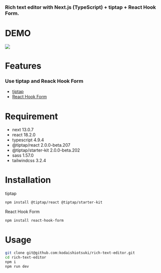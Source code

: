 ### Rich text editor with Next.js (TypeScript) + tiptap + React Hook Form.
 
# DEMO
 
![](https://storage.googleapis.com/zenn-user-upload/597fad6228bd-20221218.gif)

# Features
 
### Use tiptap and Reack Hook Form
- [tiptap](https://tiptap.dev/)
- [React Hook Form](https://react-hook-form.com/)
 
# Requirement
* next 13.0.7
* react 18.2.0
* typescript 4.9.4
* @tiptap/react 2.0.0-beta.207
* @tiptap/starter-kit 2.0.0-beta.202
* sass 1.57.0
* tailwindcss 3.2.4
 
# Installation
 
tiptap
```bash
npm install @tiptap/react @tiptap/starter-kit
```
React Hook Form
```bash
npm install react-hook-form
```
 
# Usage
 
```bash
git clone git@github.com:kodaishiotsuki/rich-text-editor.git
cd rich-text-editor
npm i
npm run dev
```
 
